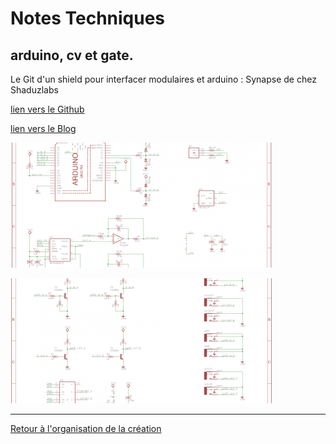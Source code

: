 Notes Techniques
================

## arduino, cv et gate.

Le Git d'un shield pour interfacer modulaires et arduino : Synapse de chez Shaduzlabs

[lien vers le Github](https://github.com/shaduzlabs/synapse)

[lien vers le Blog](http://www.shaduzlabs.com/blog/21/synapse-a-diyfriendly-cv-io-shield-for-arduino.html)

![shéma synapse 1](/ressources/synapse_4.png)

![shéma synapse 2](/ressources/synapse_5.png)

----


[Retour à l'organisation de la création](.)
